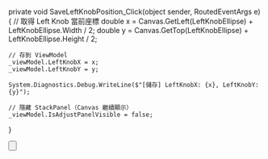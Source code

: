 private void SaveLeftKnobPosition_Click(object sender, RoutedEventArgs e)
{
    // 取得 Left Knob 當前座標
    double x = Canvas.GetLeft(LeftKnobEllipse) + LeftKnobEllipse.Width / 2;
    double y = Canvas.GetTop(LeftKnobEllipse) + LeftKnobEllipse.Height / 2;

    // 存到 ViewModel
    _viewModel.LeftKnobX = x;
    _viewModel.LeftKnobY = y;

    System.Diagnostics.Debug.WriteLine($"[儲存] LeftKnobX: {x}, LeftKnobY: {y}");

    // 隱藏 StackPanel（Canvas 繼續顯示）
    _viewModel.IsAdjustPanelVisible = false;
}

<Button Content="存取 Left Knob 位置"
        Width="150"
        Height="50"
        HorizontalAlignment="Center"
        VerticalAlignment="Bottom"
        Margin="0,0,0,20"
        Click="SaveLeftKnobPosition_Click"/>